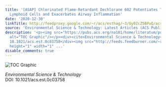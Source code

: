 ```yaml
---
title: '[ASAP] Chlorinated Flame-Retardant Dechlorane 602 Potentiates Type 2 Innate
  Lymphoid Cells and Exacerbates Airway Inflammation'
date: '2020-12-30'
linkTitle: http://feedproxy.google.com/~r/acs/esthag/~3/Gy0ZcZ5BPuQ/acs.est.0c03758
source: 'Environmental Science & Technology: Latest Articles (ACS Publications)'
description: '<p><img src="https://pubs.acs.org/na101/home/literatum/publisher/achs/journals/content/esthag/0/esthag.ahead-of-print/acs.est.0c03758/20201230/images/medium/es0c03758_0008.gif"
  alt="TOC Graphic"/></p><div><cite>Environmental Science & Technology</cite></div><div>DOI:
  10.1021/acs.est.0c03758</div><img src="http://feeds.feedburner.com/~r/acs/esthag/~4/Gy0ZcZ5BPuQ"
  height="1" width="1" ...'
disable_comments: true
---
```

<p><img src="https://pubs.acs.org/na101/home/literatum/publisher/achs/journals/content/esthag/0/esthag.ahead-of-print/acs.est.0c03758/20201230/images/medium/es0c03758_0008.gif" alt="TOC Graphic"/></p><div><cite>Environmental Science & Technology</cite></div><div>DOI: 10.1021/acs.est.0c03758</div><img src="http://feeds.feedburner.com/~r/acs/esthag/~4/Gy0ZcZ5BPuQ" height="1" width="1" ...